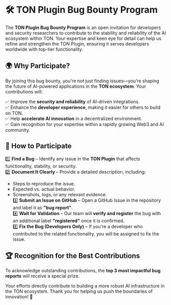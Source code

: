 # 🛠️ TON Plugin Bug Bounty Program

The **TON Plugin Bug Bounty Program** is an open invitation for developers and security researchers to contribute to the stability and reliability of the AI ecosystem within TON. Your expertise and keen eye for detail can help us refine and strengthen the TON Plugin, ensuring it serves developers worldwide with top-tier functionality.

## 🌍 Why Participate?

By joining this bug bounty, you're not just finding issues—you’re shaping the future of AI-powered applications in the **TON ecosystem**. Your contributions will:

✅ Improve the **security and reliability** of AI-driven integrations.  
✅ Enhance the **developer experience**, making it easier for others to build on TON.  
✅ Help **accelerate AI innovation** in a decentralized environment.  
✅ Gain recognition for your expertise within a rapidly growing Web3 and AI community.

## 📝 How to Participate

1️⃣ **Find a Bug** – Identify any issue in the **TON Plugin** that affects functionality, stability, or security.  
2️⃣ **Document It Clearly** – Provide a detailed description, including:
- Steps to reproduce the issue.
- Expected vs. actual behavior.
- Screenshots, logs, or any relevant evidence.  
  3️⃣ **Submit an Issue on GitHub** – Open a GitHub Issue in the repository and label it as **"bug report"**.  
  4️⃣ **Wait for Validation** – Our team will **verify and register** the bug with an additional label **"registered"** once it is confirmed.  
  5️⃣ **Fix the Bug (Developers Only)** – If you're a developer who contributed to the related functionality, you will be assigned to fix the issue.

## 🏆 Recognition for the Best Contributions

To acknowledge outstanding contributions, the **top 3 most impactful bug reports** will receive a special prize.

Your efforts directly contribute to building a more robust AI infrastructure in the TON ecosystem. Thank you for helping us push the boundaries of innovation! 🚀  
